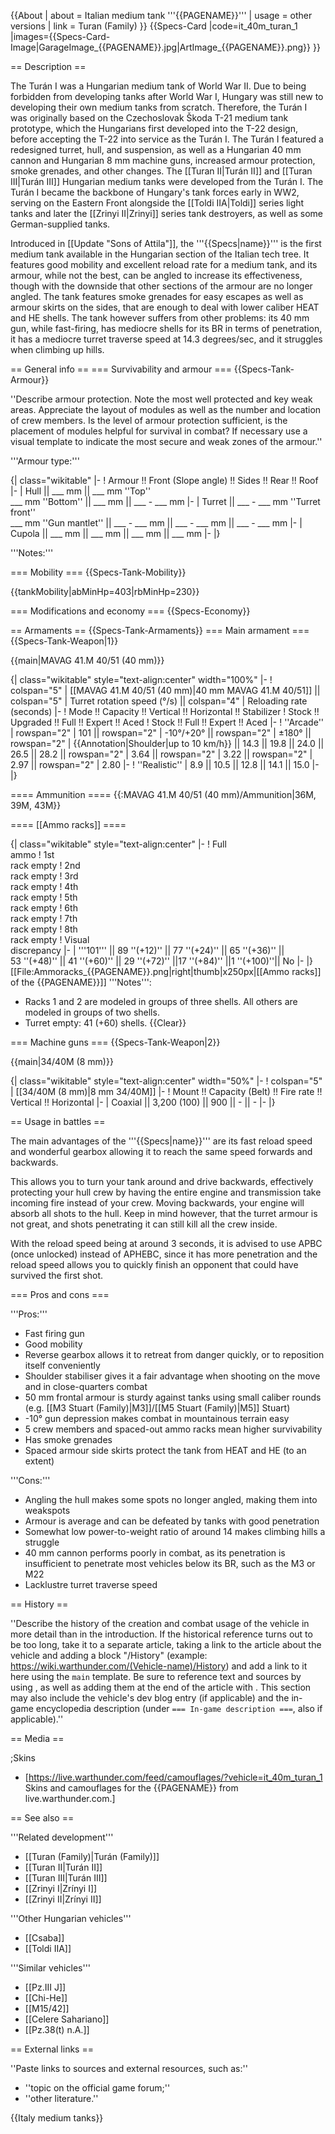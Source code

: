 {{About
| about = Italian medium tank '''{{PAGENAME}}'''
| usage = other versions
| link = Turan (Family)
}}
{{Specs-Card
|code=it_40m_turan_1
|images={{Specs-Card-Image|GarageImage_{{PAGENAME}}.jpg|ArtImage_{{PAGENAME}}.png}}
}}

== Description ==
<!-- ''In the description, the first part should be about the history of the creation and combat usage of the vehicle, as well as its key features. In the second part, tell the reader about the ground vehicle in the game. Insert a screenshot of the vehicle, so that if the novice player does not remember the vehicle by name, he will immediately understand what kind of vehicle the article is talking about.'' -->
The Turán I was a Hungarian medium tank of World War II. Due to being forbidden from developing tanks after World War I, Hungary was still new to developing their own medium tanks from scratch. Therefore, the Turán I was originally based on the Czechoslovak Škoda T-21 medium tank prototype, which the Hungarians first developed into the T-22 design, before accepting the T-22 into service as the Turán I. The Turán I featured a redesigned turret, hull, and suspension, as well as a Hungarian 40 mm cannon and Hungarian 8 mm machine guns, increased armour protection, smoke grenades, and other changes. The [[Turan II|Turán II]] and [[Turan III|Turán III]] Hungarian medium tanks were developed from the Turán I. The Turán I became the backbone of Hungary's tank forces early in WW2, serving on the Eastern Front alongside the [[Toldi IIA|Toldi]] series light tanks and later the [[Zrinyi II|Zrinyi]] series tank destroyers, as well as some German-supplied tanks.

Introduced in [[Update "Sons of Attila"]], the '''{{Specs|name}}''' is the first medium tank available in the Hungarian section of the Italian tech tree. It features good mobility and excellent reload rate for a medium tank, and its armour, while not the best, can be angled to increase its effectiveness, though with the downside that other sections of the armour are no longer angled. The tank features smoke grenades for easy escapes as well as armour skirts on the sides, that are enough to deal with lower caliber HEAT and HE shells. The tank however suffers from other problems: its 40 mm gun, while fast-firing, has mediocre shells for its BR in terms of penetration, it has a mediocre turret traverse speed at 14.3 degrees/sec, and it struggles when climbing up hills.

== General info ==
=== Survivability and armour ===
{{Specs-Tank-Armour}}
<!-- ''Describe armour protection. Note the most well protected and key weak areas. Appreciate the layout of modules as well as the number and location of crew members. Is the level of armour protection sufficient, is the placement of modules helpful for survival in combat? If necessary use a visual template to indicate the most secure and weak zones of the armour.'' -->
''Describe armour protection. Note the most well protected and key weak areas. Appreciate the layout of modules as well as the number and location of crew members. Is the level of armour protection sufficient, is the placement of modules helpful for survival in combat? If necessary use a visual template to indicate the most secure and weak zones of the armour.''

'''Armour type:''' <!-- The types of armour present on the vehicle and their general locations -->
<!-- Example: * Rolled homogeneous armour (Front, Side, Rear, Hull roof)
* Cast homogeneous armour (Turret, Transmission area) -->

{| class="wikitable"
|-
! Armour !! Front (Slope angle) !! Sides !! Rear !! Roof
|-
| Hull || ___ mm || ___ mm ''Top'' <br> ___ mm ''Bottom'' || ___ mm || ___ - ___ mm
|-
| Turret || ___ - ___ mm ''Turret front'' <br> ___ mm ''Gun mantlet'' || ___ - ___ mm || ___ - ___ mm || ___ - ___ mm
|-
| Cupola || ___ mm || ___ mm || ___ mm || ___ mm
|-
|}

'''Notes:''' <!-- Any additional notes which the user needs to be aware of -->
<!-- Example: * Suspension wheels are 20 mm thick, tracks are 30 mm thick, and torsion bars are 60 mm thick. -->

=== Mobility ===
{{Specs-Tank-Mobility}}
<!-- ''Write about the mobility of the ground vehicle. Estimate the specific power and manoeuvrability, as well as the maximum speed forwards and backwards.'' -->

{{tankMobility|abMinHp=403|rbMinHp=230}}

=== Modifications and economy ===
{{Specs-Economy}}

== Armaments ==
{{Specs-Tank-Armaments}}
=== Main armament ===
{{Specs-Tank-Weapon|1}}
<!-- ''Give the reader information about the characteristics of the main gun. Assess its effectiveness in a battle based on the reloading speed, ballistics and the power of shells. Do not forget about the flexibility of the fire, that is how quickly the cannon can be aimed at the target, open fire on it and aim at another enemy. Add a link to the main article on the gun: <code><nowiki>{{main|Name of the weapon}}</nowiki></code>. Describe in general terms the ammunition available for the main gun. Give advice on how to use them and how to fill the ammunition storage.'' -->
{{main|MAVAG 41.M 40/51 (40 mm)}}

{| class="wikitable" style="text-align:center" width="100%"
|-
! colspan="5" | [[MAVAG 41.M 40/51 (40 mm)|40 mm MAVAG 41.M 40/51]] || colspan="5" | Turret rotation speed (°/s) || colspan="4" | Reloading rate (seconds)
|-
! Mode !! Capacity !! Vertical !! Horizontal !! Stabilizer
! Stock !! Upgraded !! Full !! Expert !! Aced
! Stock !! Full !! Expert !! Aced
|-
! ''Arcade''
| rowspan="2" | 101 || rowspan="2" | -10°/+20° || rowspan="2" | ±180° || rowspan="2" | {{Annotation|Shoulder|up to 10 km/h}} || 14.3 || 19.8 || 24.0 || 26.5 || 28.2 || rowspan="2" | 3.64 || rowspan="2" | 3.22 || rowspan="2" | 2.97 || rowspan="2" | 2.80
|-
! ''Realistic''
| 8.9 || 10.5 || 12.8 || 14.1 || 15.0
|-
|}

==== Ammunition ====
{{:MAVAG 41.M 40/51 (40 mm)/Ammunition|36M, 39M, 43M}}

==== [[Ammo racks]] ====
<!-- '''Last updated:''' -->
{| class="wikitable" style="text-align:center"
|-
! Full<br>ammo
! 1st<br>rack empty
! 2nd<br>rack empty
! 3rd<br>rack empty
! 4th<br>rack empty
! 5th<br>rack empty
! 6th<br>rack empty
! 7th<br>rack empty
! 8th<br>rack empty
! Visual<br>discrepancy
|-
| '''101''' || 89&nbsp;''(+12)'' || 77&nbsp;''(+24)'' || 65&nbsp;''(+36)'' || 53&nbsp;''(+48)'' || 41&nbsp;''(+60)'' || 29&nbsp;''(+72)'' ||17&nbsp;''(+84)'' ||1&nbsp;''(+100)''|| No
|-
|}
[[File:Ammoracks_{{PAGENAME}}.png|right|thumb|x250px|[[Ammo racks]] of the {{PAGENAME}}]]
'''Notes''':

* Racks 1 and 2 are modeled in groups of three shells.  All others are modeled in groups of two shells.
* Turret empty: 41 (+60) shells.
{{Clear}}

=== Machine guns ===
{{Specs-Tank-Weapon|2}}
<!-- ''Offensive and anti-aircraft machine guns not only allow you to fight some aircraft but also are effective against lightly armoured vehicles. Evaluate machine guns and give recommendations on its use.'' -->
{{main|34/40M (8 mm)}}

{| class="wikitable" style="text-align:center" width="50%"
|-
! colspan="5" | [[34/40M (8 mm)|8 mm 34/40M]]
|-
! Mount !! Capacity (Belt) !! Fire rate !! Vertical !! Horizontal
|-
| Coaxial || 3,200 (100) || 900 || - || -
|-
|}

== Usage in battles ==
<!-- ''Describe the tactics of playing in the vehicle, the features of using vehicles in the team and advice on tactics. Refrain from creating a "guide" - do not impose a single point of view but instead give the reader food for thought. Describe the most dangerous enemies and give recommendations on fighting them. If necessary, note the specifics of the game in different modes (AB, RB, SB).'' -->
The main advantages of the '''{{Specs|name}}''' are its fast reload speed and wonderful gearbox allowing it to reach the same speed forwards and backwards.

This allows you to turn your tank around and drive backwards, effectively protecting your hull crew by having the entire engine and transmission take incoming fire instead of your crew. Moving backwards, your engine will absorb all shots to the hull. Keep in mind however, that the turret armour is not great, and shots penetrating it can still kill all the crew inside.

With the reload speed being at around 3 seconds, it is advised to use APBC (once unlocked) instead of APHEBC, since it has more penetration and the reload speed allows you to quickly finish an opponent that could have survived the first shot.

=== Pros and cons ===
<!-- ''Summarise and briefly evaluate the vehicle in terms of its characteristics and combat effectiveness. Mark its pros and cons in a bulleted list. Try not to use more than 6 points for each of the characteristics. Avoid using categorical definitions such as "bad", "good" and the like - use substitutions with softer forms such as "inadequate" and "effective".'' -->

'''Pros:'''

* Fast firing gun
* Good mobility
* Reverse gearbox allows it to retreat from danger quickly, or to reposition itself conveniently
* Shoulder stabiliser gives it a fair advantage when shooting on the move and in close-quarters combat
* 50 mm frontal armour is sturdy against tanks using small caliber rounds (e.g. [[M3 Stuart (Family)|M3]]/[[M5 Stuart (Family)|M5]] Stuart)
* -10° gun depression makes combat in mountainous terrain easy
* 5 crew members and spaced-out ammo racks mean higher survivability
* Has smoke grenades
* Spaced armour side skirts protect the tank from HEAT and HE (to an extent)

'''Cons:'''

* Angling the hull makes some spots no longer angled, making them into weakspots
* Armour is average and can be defeated by tanks with good penetration
* Somewhat low power-to-weight ratio of around 14 makes climbing hills a struggle
* 40 mm cannon performs poorly in combat, as its penetration is insufficient to penetrate most vehicles below its BR, such as the M3 or M22
* Lacklustre turret traverse speed

== History ==
<!-- ''Describe the history of the creation and combat usage of the vehicle in more detail than in the introduction. If the historical reference turns out to be too long, take it to a separate article, taking a link to the article about the vehicle and adding a block "/History" (example: <nowiki>https://wiki.warthunder.com/(Vehicle-name)/History</nowiki>) and add a link to it here using the <code>main</code> template. Be sure to reference text and sources by using <code><nowiki><ref></ref></nowiki></code>, as well as adding them at the end of the article with <code><nowiki><references /></nowiki></code>. This section may also include the vehicle's dev blog entry (if applicable) and the in-game encyclopedia description (under <code><nowiki>=== In-game description ===</nowiki></code>, also if applicable).'' -->
''Describe the history of the creation and combat usage of the vehicle in more detail than in the introduction. If the historical reference turns out to be too long, take it to a separate article, taking a link to the article about the vehicle and adding a block "/History" (example: <nowiki>https://wiki.warthunder.com/(Vehicle-name)/History</nowiki>) and add a link to it here using the <code>main</code> template. Be sure to reference text and sources by using <code><nowiki><ref></ref></nowiki></code>, as well as adding them at the end of the article with <code><nowiki><references /></nowiki></code>. This section may also include the vehicle's dev blog entry (if applicable) and the in-game encyclopedia description (under <code><nowiki>=== In-game description ===</nowiki></code>, also if applicable).''

== Media ==
<!-- ''Excellent additions to the article would be video guides, screenshots from the game, and photos.'' -->

;Skins

* [https://live.warthunder.com/feed/camouflages/?vehicle=it_40m_turan_1 Skins and camouflages for the {{PAGENAME}} from live.warthunder.com.]

== See also ==
<!-- ''Links to the articles on the War Thunder Wiki that you think will be useful for the reader, for example:''
* ''reference to the series of the vehicles;''
* ''links to approximate analogues of other nations and research trees.'' -->
'''Related development'''

* [[Turan (Family)|Turán (Family)]]
* [[Turan II|Turán II]]
* [[Turan III|Turán III]]
* [[Zrinyi I|Zrínyi I]]
* [[Zrinyi II|Zrínyi II]]

'''Other Hungarian vehicles'''

* [[Csaba]]
* [[Toldi IIA]]

'''Similar vehicles'''

* [[Pz.III J]]
* [[Chi-He]]
* [[M15/42]]
* [[Celere Sahariano]]
* [[Pz.38(t) n.A.]]

== External links ==
<!-- ''Paste links to sources and external resources, such as:''
* ''topic on the official game forum;''
* ''other literature.'' -->
''Paste links to sources and external resources, such as:''

* ''topic on the official game forum;''
* ''other literature.''

{{Italy medium tanks}}